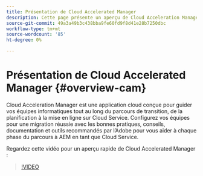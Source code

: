 ```yaml
---
title: Présentation de Cloud Accelerated Manager
description: Cette page présente un aperçu de Cloud Acceleration Manager.
source-git-commit: 49a3a49b3c438bba9fe60fd9f8d41e28b7250dbc
workflow-type: tm+mt
source-wordcount: '85'
ht-degree: 0%

---
```



# Présentation de Cloud Accelerated Manager {#overview-cam}

Cloud Acceleration Manager est une application cloud conçue pour guider vos équipes informatiques tout au long du parcours de transition, de la planification à la mise en ligne sur Cloud Service. Configurez vos équipes pour une migration réussie avec les bonnes pratiques, conseils, documentation et outils recommandés par l’Adobe pour vous aider à chaque phase du parcours à AEM en tant que Cloud Service.

Regardez cette vidéo pour un aperçu rapide de Cloud Accelerated Manager :

>[!VIDEO](https://video.tv.adobe.com/v/335547)